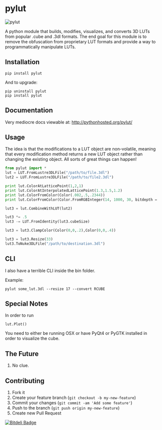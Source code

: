 # pylut

![pylut](http://www.gregcotten.com/files/plot.jpg)

A python module that builds, modifies, visualizes, and converts 3D LUTs from popular .cube and .3dl formats. The end goal for this module is to remove the obfuscation from proprietary LUT formats and provide a way to programmatically manipulate LUTs.

## Installation

	pip install pylut

And to upgrade:

	pip uninstall pylut
	pip install pylut

## Documentation
	
Very mediocre docs viewable at: http://pythonhosted.org/pylut/

## Usage

The idea is that the modifications to a LUT object are non-volatile, meaning that every modification method returns a new LUT object rather than changing the existing object. All sorts of great things can happen!

```python
from pylut import *
lut = LUT.FromLustre3DLFile("/path/to/file.3dl")
lut2 = LUT.FromLustre3DLFile("/path/to/file2.3dl")

print lut.ColorAtLatticePoint(1,2,1)
print lut.ColorAtInterpolatedLatticePoint(1.3,1.5,1.2)
print lut.ColorFromColor(Color(.002,.5,.2344))
print lut.ColorFromColor(Color.FromRGBInteger(14, 1000, 30, bitdepth = 10))

lut3 = lut.CombineWithLUT(lut2)

lut3 *= .5
lut3 -= LUT.FromIdentity(lut3.cubeSize)

lut3 = lut3.ClampColor(Color(0,0,.2),Color(0,0,.4))

lut3 = lut3.Resize(33)
lut3.ToNuke3DLFile("/path/to/destination.3dl")
```

## CLI

I also have a terrible CLI inside the bin folder.

Example:
	
	pylut some_lut.3dl --resize 17 --convert RCUBE

## Special Notes

In order to run
	
	lut.Plot()

You need to either be running OSX or have PyQt4 or PyGTK installed in order to visualize the cube.


## The Future

1. No clue.


## Contributing

1. Fork it
2. Create your feature branch (`git checkout -b my-new-feature`)
3. Commit your changes (`git commit -am 'Add some feature'`)
4. Push to the branch (`git push origin my-new-feature`)
5. Create new Pull Request


[![Bitdeli Badge](https://d2weczhvl823v0.cloudfront.net/gregcotten/pylut/trend.png)](https://bitdeli.com/free "Bitdeli Badge")

